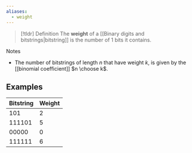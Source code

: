```yaml
---
aliases:
  - weight
---
```


> [!tldr] Definition
> The **weight** of a [[Binary digits and bitstrings|bitstring]] is the number of $1$ bits it contains. 

Notes
- The number of bitstrings of length $n$ that have weight $k$, is given by the [[binomial coefficient]] $n \choose k$. 

## Examples

| Bitstring | Weight |
| --------- | ------ |
| $101$     | $2$    |
| $111101$  | $5$    |
| $00000$   | $0$    |
| $111111$  | $6$       |
